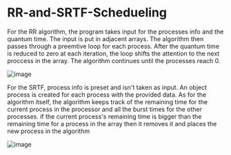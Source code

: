 # RR-and-SRTF-Schedueling
For the RR algorithm, the program takes input for the processes info and the quantum time. The input is put in adjacent arrays. The algorithm then passes through a preemtive loop for each process. After the quantum time is reduced to zero at each iteration, the loop shifts the attention to the next proccess in the array. The algorithm continues until the processes reach 0.


![image](https://user-images.githubusercontent.com/128186479/226062501-2af68b9f-c817-43a0-81e7-a0cbef1a2dc0.png)

For the SRTF, process info is preset and isn't taken as input. An object process is created for each process with the provided data. As for the algorithm itself, the algorithm keeps track of the remaining time for the current process in the processor and all the burst times for the other processes. if the current process's remaining time is bigger than the remaining time for a process in the array then it removes it and places the new process in the algorithm


![image](https://user-images.githubusercontent.com/128186479/226063210-9282d5cc-bb08-49b3-8998-d7b3b92e7900.png)
